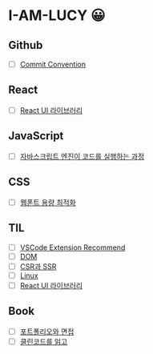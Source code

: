 # I-AM-LUCY 😀

## Github
- [ ] [Commit Convention](https://github.com/Week-I-Learn/I-AM-LUCY/blob/main/Github/Commit%20Convention.md#commit-convention)



## React
- [ ] [React UI 라이브러리](https://www.notion.so/iamalucy/UI-8e5492e77bac422e9d28b8222d785a51)
## JavaScript

- [ ] [자바스크립트 엔진이 코드를 실행하는 과정](https://github.com/Week-I-Learn/I-AM-LUCY/blob/main/JavaScript/%EC%9E%90%EB%B0%94%EC%8A%A4%ED%81%AC%EB%A6%BD%ED%8A%B8%20%EC%97%94%EC%A7%84%EC%9D%B4%20%EC%BD%94%EB%93%9C%EB%A5%BC%20%EC%8B%A4%ED%96%89%ED%95%98%EB%8A%94%20%EA%B3%BC%EC%A0%95.md#%EC%9E%90%EB%B0%94%EC%8A%A4%ED%81%AC%EB%A6%BD%ED%8A%B8-%EC%97%94%EC%A7%84%EC%9D%B4-%EC%BD%94%EB%93%9C%EB%A5%BC-%EC%8B%A4%ED%96%89%ED%95%98%EB%8A%94-%EA%B3%BC%EC%A0%95)

## CSS
- [ ] [웹폰트 용량 최적화](https://github.com/Week-I-Learn/I-AM-LUCY/blob/main/TIL/WebFont.md)
## TIL  

- [ ] [VSCode Extension Recommend](https://github.com/Week-I-Learn/I-AM-LUCY/blob/main/TIL/VSCode%20Extension.md#vscode-extension-recommend)
- [ ] [DOM](https://github.com/Week-I-Learn/I-AM-LUCY/blob/main/TIL/DOM.md#dom)
- [ ] [CSR과 SSR](https://github.com/Week-I-Learn/I-AM-LUCY/blob/main/TIL/CSR%EA%B3%BC%20SSR.md#csrclient-side-rendering%EA%B3%BC-ssrserver-side-rendering)
- [ ] [Linux](https://github.com/Week-I-Learn/I-AM-LUCY/blob/main/TIL/Linux.md#linux)
- [ ] [React UI 라이브러리](https://github.com/Week-I-Learn/I-AM-LUCY/blob/main/TIL/React%20UI%20%EB%9D%BC%EC%9D%B4%EB%B8%8C%EB%9F%AC%EB%A6%AC.md#ui-%EB%9D%BC%EC%9D%B4%EB%B8%8C%EB%9F%AC%EB%A6%AC)

## Book
- [ ] [포트폴리오와 면접](https://github.com/Week-I-Learn/I-AM-LUCY/blob/main/TIL/%ED%8F%AC%ED%8A%B8%ED%8F%B4%EB%A6%AC%EC%98%A4%EC%99%80%20%EB%A9%B4%EC%A0%91.md#%EB%A9%B4%EC%A0%91%EC%9D%84-%EC%9C%84%ED%95%9C-cs-%EC%A0%84%EA%B3%B5%EC%A7%80%EC%8B%9D-%EB%85%B8%ED%8A%B8)
- [ ] [클린코드를 읽고](https://github.com/Week-I-Learn/I-AM-LUCY/blob/main/TIL/Clean%20Code.md#cleancode)
